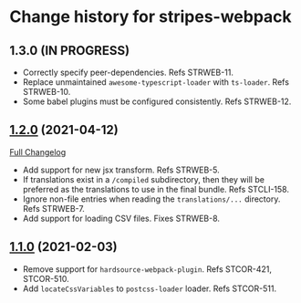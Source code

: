# Change history for stripes-webpack

## 1.3.0 (IN PROGRESS)

* Correctly specify peer-dependencies. Refs STRWEB-11.
* Replace unmaintained `awesome-typescript-loader` with `ts-loader`. Refs STRWEB-10.
* Some babel plugins must be configured consistently. Refs STRWEB-12.

## [1.2.0](https://github.com/folio-org/stripes-webpack/tree/v1.2.0) (2021-04-12)
[Full Changelog](https://github.com/folio-org/stripes-webpack/compare/v1.1.0...v1.2.0)

* Add support for new jsx transform. Refs STRWEB-5.
* If translations exist in a `/compiled` subdirectory, then they will be preferred as the translations to use in the final bundle. Refs STCLI-158.
* Ignore non-file entries when reading the `translations/...` directory. Refs STRWEB-7.
* Add support for loading CSV files. Fixes STRWEB-8.

## [1.1.0](https://github.com/folio-org/stripes-webpack/tree/v1.1.0) (2021-02-03)

* Remove support for `hardsource-webpack-plugin`. Refs STCOR-421, STCOR-510.
* Add `locateCssVariables` to `postcss-loader` loader. Refs STCOR-511.

